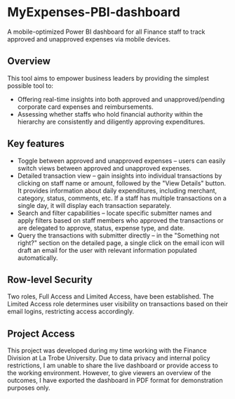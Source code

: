# MyExpenses-PBI-dashboard
A mobile-optimized Power BI dashboard for all Finance staff to track approved and unapproved expenses via mobile devices.

## Overview
This tool aims to empower business leaders by providing the simplest possible tool to:
- Offering real-time insights into both approved and unapproved/pending corporate card expenses and reimbursements.
- Assessing whether staffs who hold financial authority within the hierarchy are consistently and diligently approving expenditures.

## Key features
- Toggle between approved and unapproved expenses – users can easily switch views between approved and unapproved expenses.
- Detailed transaction view – gain insights into individual transactions by clicking on staff name or amount, followed by the "View Details" button. It provides information about daily expenditures, including merchant, category, status, comments, etc. If a staff has multiple transactions on a single day, it will display each transaction separately.
- Search and filter capabilities – locate specific submitter names and apply filters based on staff members who approved the transactions or are delegated to approve, status, expense type, and date.
- Query the transactions with submitter directly – in the "Something not right?" section on the detailed page, a single click on the email icon will draft an email for the user with relevant information populated automatically.

## Row-level Security
Two roles, Full Access and Limited Access, have been established. The Limited Access role determines user visibility on transactions based on their email logins, restricting access accordingly.

## Project Access 
This project was developed during my time working with the Finance Division at La Trobe University. Due to data privacy and internal policy restrictions, I am unable to share the live dashboard or provide access to the working environment. However, to give viewers an overview of the outcomes, I have exported the dashboard in PDF format for demonstration purposes only.

